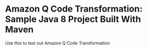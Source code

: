 # Amazon Q Code Transformation: Sample Java 8 Project Built With Maven
Use this to test out Amazon Q Code Transformation